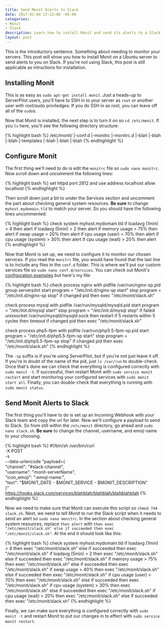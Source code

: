 ```yaml
---
title: Send Monit Alerts to Slack
date: 2017-01-04 17:12:00 -05:00
categories:
- Monit
- Slack
description: Learn how to install Monit and send its alerts to a Slack channel
layout: post
---
```


This is the introductory sentence. Something about needing to monitor your servers. This post will show you how to install Monit on a Ubuntu server to send alerts to you on Slack. If you're not using Slack, this post is still applicable as intructions for installation.

## Installing Monit
This is as easy as `sudo apt-get install monit`. Just a heads-up to ServerPilot users, you'll have to SSH in to your server as `root` or another user with root/sudo priviledges. If you do SSH in as root, you can leave off all of the `sudo`s.

Now that Monit is installed, the next step is to turn it on so `cd /etc/monit`. If you `ls` here, you'll see the following directory structure:

{% highlight bash %}
/etc/monit/
|-conf.d
|-monitrc
|-monitrc.d
  |-blah
  |-blah
  |-blah
|-templates
  |-blah
  |-blah
  |-blah
{% endhighlight %}

## Configure Monit
The first thing we'll need to do is edit the `monitrc` file so `sudo nano monitrc`. Now scroll down and uncomment the following lines:

{% highlight bash %}
set httpd port 2812 and
use address localhost
allow localhost
{% endhighlight %}

Then scroll down just a bit to under the Services section and uncomment the part about checking general system resources. **Be sure** to change `myhost.mydomain.tld` to match your server. So you should have the following lines uncommented:

{% highlight bash %}
check system myhost.mydomain.tld
  if loadavg (1min) > 4 then alert
  if loadavg (5min) > 2 then alert
  if memory usage > 75% then alert
  if swap usage > 20% then alert
  if cpu usage (user) > 70% then alert
  if cpu usage (system) > 30% then alert
  if cpu usage (wait) > 20% then alert
{% endhighlight %}

Now that Monit is set up, we need to configure it to monitor our chosen services. If you read the `monitrc` file, you would have found that the last line is to include any files in the `conf.d` folder. This is where we'll put our custom services file so `sudo nano conf.d/services`. You can check out Monit's [configuration examples](https://mmonit.com/wiki/Monit/ConfigurationExamples) but here's my file:

{% highlight bash %}
check process nginx with pidfile /var/run/nginx-sp.pid
  group serverpilot
  start program = "/etc/init.d/nginx-sp start"
  stop program = "/etc/init.d/nginx-sp stop"
  if changed pid then exec "/etc/monit/slack.sh"

check process mysql with pidfile /var/run/mysqld/mysqld.pid
  start program = "/etc/init.d/mysql start"
  stop program = "/etc/init.d/mysql stop"
  if failed unixsocket /var/run/mysqld/mysqld.sock then restart
  if 5 restarts within 5 cycles then timeout
  if changed pid then exec "/etc/monit/slack.sh"

check process php5-fpm with pidfile /var/run/php5.5-fpm-sp.pid
  start program = "/etc/init.d/php5.5-fpm-sp start"
  stop program = "/etc/init.d/php5.5-fpm-sp stop"
  if changed pid then exec "/etc/monit/slack.sh"
{% endhighlight %}

The `-sp` suffix is if you're using ServerPilot, but if you're not just leave it off. If you're in doubt of the name of the pid, just `ls /var/run` to double-check. Once that's done we can check that everything is configured correctly with `sudo monit -t`. If successful, then restart Monit with `sudo service monit restart` and start monitoring your configured services with `sudo monit start all`. Finally, you can double-check that everything is running with `sudo monit status`.

## Send Monit Alerts to Slack
The first thing you'll have to do is set up an Incoming Webhook with your Slack team and copy the url for later. Now we'll configure a payload to send to Slack. So from still within the `/etc/monit` directory, go ahead and `sudo nano slack.sh`. **Be sure** to change the channel, username, and emoji name to your choosing.

{% highlight bash %}
#!/bin/sh
/usr/bin/curl \
  -X POST \
  -s \
  --data-urlencode "payload={ \
    \"channel\": \"#slack-channel\", \
    \"username\": \"monit-serverName\", \
    \"icon_emoji\": \":emoji-name:\", \
    \"text\": \"$MONIT_DATE - $MONIT_SERVICE - $MONIT_DESCRIPTION\" \
  }" \
  https://hooks.slack.com/services/blahblah/blahblah/blahblahblah
{% endhighlight %}

Now we need to make sure that Monit can execute this script so `chmod 744 slack.sh`. Next, we need to tell Monit to run the Slack script when it needs to send an alert so `sudo nano monitrc`. In the section about checking general system resources, replace `then alert` with `then exec "/etc/monit/slack.sh" else if succeeded then exec "/etc/monit/slack.sh"`. At the end it should look like this:

{% highlight bash %}
check system myhost.mydomain.tld
  if loadavg (1min) > 4 then exec "/etc/monit/slack.sh" else if succeeded then exec "/etc/monit/slack.sh"
  if loadavg (5min) > 2 then exec "/etc/monit/slack.sh" else if succeeded then exec "/etc/monit/slack.sh"
  if memory usage > 75% then exec "/etc/monit/slack.sh" else if succeeded then exec "/etc/monit/slack.sh"
  if swap usage > 40% then exec "/etc/monit/slack.sh" else if succeeded then exec "/etc/monit/slack.sh"
  if cpu usage (user) > 70% then exec "/etc/monit/slack.sh" else if succeeded then exec "/etc/monit/slack.sh"
  if cpu usage (system) > 30% then exec "/etc/monit/slack.sh" else if succeeded then exec "/etc/monit/slack.sh"
  if cpu usage (wait) > 20% then exec "/etc/monit/slack.sh" else if succeeded then exec "/etc/monit/slack.sh"
{% endhighlight %}

Finally, we can make sure everything is configured correctly with `sudo monit -t` and restart Monit to put our changes in to effect with `sudo service monit restart`.
